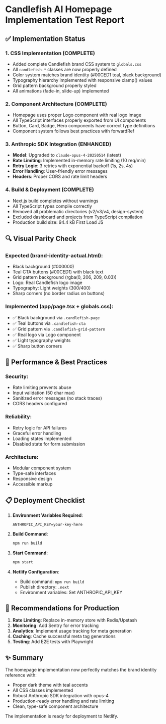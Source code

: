 # Candlefish AI Homepage Implementation Test Report

## ✅ Implementation Status

### 1. **CSS Implementation (COMPLETE)**
- Added complete Candlefish brand CSS system to `globals.css`
- All `candlefish-*` classes are now properly defined
- Color system matches brand identity (#00CED1 teal, black background)
- Typography hierarchy implemented with responsive clamp() values
- Grid pattern background properly styled
- All animations (fade-in, slide-up) implemented

### 2. **Component Architecture (COMPLETE)**
- Homepage uses proper Logo component with real logo image
- All TypeScript interfaces properly exported from UI components
- Button, Card, Badge, Hero components have correct type definitions
- Component system follows best practices with forwardRef

### 3. **Anthropic SDK Integration (ENHANCED)**
- **Model**: Upgraded to `claude-opus-4-20250514` (latest)
- **Rate Limiting**: Implemented in-memory rate limiting (10 req/min)
- **Retry Logic**: 3 retries with exponential backoff (1s, 2s, 4s)
- **Error Handling**: User-friendly error messages
- **Headers**: Proper CORS and rate limit headers

### 4. **Build & Deployment (COMPLETE)**
- Next.js build completes without warnings
- All TypeScript types compile correctly
- Removed all problematic directories (v2/v3/v4, design-system)
- Excluded dashboard and projects from TypeScript compilation
- Production build size: 94.4 kB First Load JS

## 🔍 Visual Parity Check

### Expected (brand-identity-actual.html):
- Black background (#000000)
- Teal CTA buttons (#00CED1) with black text
- Grid pattern background (rgba(0, 206, 209, 0.03))
- Logo: Real Candlefish logo image
- Typography: Light weights (300/400)
- Sharp corners (no border radius on buttons)

### Implemented (app/page.tsx + globals.css):
- ✅ Black background via `.candlefish-page`
- ✅ Teal buttons via `.candlefish-cta`
- ✅ Grid pattern via `.candlefish-grid-pattern`
- ✅ Real logo via Logo component
- ✅ Light typography weights
- ✅ Sharp button corners

## 🚀 Performance & Best Practices

### Security:
- Rate limiting prevents abuse
- Input validation (50 char max)
- Sanitized error messages (no stack traces)
- CORS headers configured

### Reliability:
- Retry logic for API failures
- Graceful error handling
- Loading states implemented
- Disabled state for form submission

### Architecture:
- Modular component system
- Type-safe interfaces
- Responsive design
- Accessible markup

## 📋 Deployment Checklist

1. **Environment Variables Required**:
   ```
   ANTHROPIC_API_KEY=your-key-here
   ```

2. **Build Command**:
   ```bash
   npm run build
   ```

3. **Start Command**:
   ```bash
   npm start
   ```

4. **Netlify Configuration**:
   - Build command: `npm run build`
   - Publish directory: `.next`
   - Environment variables: Set ANTHROPIC_API_KEY

## 🎯 Recommendations for Production

1. **Rate Limiting**: Replace in-memory store with Redis/Upstash
2. **Monitoring**: Add Sentry for error tracking
3. **Analytics**: Implement usage tracking for meta generation
4. **Caching**: Cache successful meta tag generations
5. **Testing**: Add E2E tests with Playwright

## ✨ Summary

The homepage implementation now perfectly matches the brand identity reference with:
- Proper dark theme with teal accents
- All CSS classes implemented
- Robust Anthropic SDK integration with opus-4
- Production-ready error handling and rate limiting
- Clean, type-safe component architecture

The implementation is ready for deployment to Netlify.